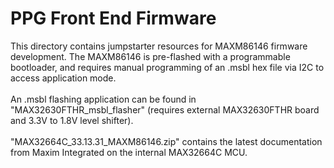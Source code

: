 # PPG Front End Firmware

This directory contains jumpstarter resources for MAXM86146 firmware development. The MAXM86146 is pre-flashed with a programmable bootloader, and requires manual programming of an .msbl hex file via I2C to access application mode.
<br><br>
An .msbl flashing application can be found in "MAX32630FTHR_msbl_flasher" (requires external MAX32630FTHR board and 3.3V to 1.8V level shifter). 
<br><br>
"MAX32664C_33.13.31_MAXM86146.zip" contains the latest documentation from Maxim Integrated on the internal MAX32664C MCU. 
